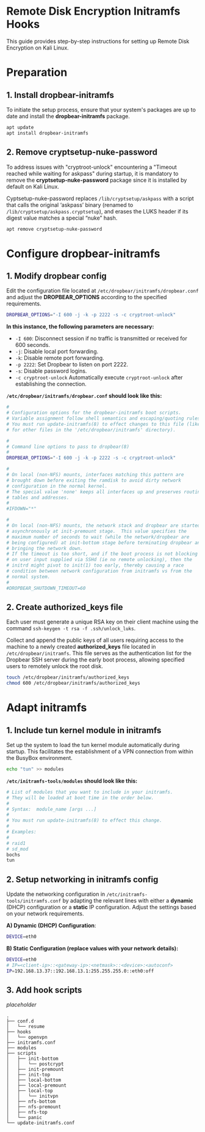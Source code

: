 # Remote Disk Encryption Initramfs Hooks
This guide provides step-by-step instructions for setting up Remote Disk Encryption on  Kali Linux.

# Preparation
## 1. Install dropbear-initramfs
To initiate the setup process, ensure that your system's packages are up to date and install the **dropbear-initramfs** package.

```bash
apt update
apt install dropbear-initramfs
```

## 2. Remove cryptsetup-nuke-password
To address issues with "cryptroot-unlock" encountering a "Timeout reached while waiting for askpass" during startup, it is mandatory to remove the **cryptsetup-nuke-password** package since it is installed by default on Kali Linux.

Cyptsetup-nuke-password replaces `/lib/cryptsetup/askpass` with a script that calls the original ‘askpass’ binary (renamed to `/lib/cryptsetup/askpass.cryptsetup`),
and erases the LUKS header if its digest value matches a special “nuke” hash.

```bash
apt remove cryptsetup-nuke-password
```

# Configure dropbear-initramfs
## 1. Modify dropbear config
Edit the configuration file located at `/etc/dropbear/initramfs/dropbear.conf` and adjust the **DROPBEAR_OPTIONS** according to the specified requirements.

```bash
DROPBEAR_OPTIONS="-I 600 -j -k -p 2222 -s -c cryptroot-unlock"
```

**In this instance, the following parameters are necessary:**
- `-I 600`: Disconnect session if no traffic is transmitted or received for 600 seconds.
- `-j`: Disable local port forwarding.
- `-k`: Disable remote port forwarding.
- `-p 2222`: Set Dropbear to listen on port 2222.
- `-s`: Disable password logins.
- `-c cryptroot-unlock` Automatically execute `cryptroot-unlock` after establishing the connection.

**`/etc/dropbear/initramfs/dropbear.conf` should look like this:**
```bash
#
# Configuration options for the dropbear-initramfs boot scripts.
# Variable assignment follow shell semantics and escaping/quoting rules.
# You must run update-initramfs(8) to effect changes to this file (like
# for other files in the '/etc/dropbear/initramfs' directory).

#
# Command line options to pass to dropbear(8)
#
DROPBEAR_OPTIONS="-I 600 -j -k -p 2222 -s -c cryptroot-unlock"

#
# On local (non-NFS) mounts, interfaces matching this pattern are
# brought down before exiting the ramdisk to avoid dirty network
# configuration in the normal kernel.
# The special value 'none' keeps all interfaces up and preserves routing
# tables and addresses.
#
#IFDOWN="*"

#
# On local (non-NFS) mounts, the network stack and dropbear are started
# asynchronously at init-premount stage.  This value specifies the
# maximum number of seconds to wait (while the network/dropbear are
# being configured) at init-bottom stage before terminating dropbear and
# bringing the network down.
# If the timeout is too short, and if the boot process is not blocking
# on user input supplied via SSHd (ie no remote unlocking), then the
# initrd might pivot to init(1) too early, thereby causing a race
# condition between network configuration from initramfs vs from the
# normal system.
#
#DROPBEAR_SHUTDOWN_TIMEOUT=60
```

## 2. Create authorized_keys file
Each user must generate a unique RSA key on their client machine using the command `ssh-keygen -t rsa -f .ssh/unlock_luks`. 

Collect and append the public keys of all users requiring access to the machine to a newly created **authorized_keys** file located in `/etc/dropbear/initramfs`. This file serves as the authentication list for the Dropbear SSH server during the early boot process, allowing specified users to remotely unlock the root disk.

```bash
touch /etc/dropbear/initramfs/authorized_keys
chmod 600 /etc/dropbear/initramfs/authorized_keys
```

# Adapt initramfs
## 1. Include tun kernel module in initramfs
Set up the system to load the tun kernel module automatically during startup. This facilitates the establishment of a VPN connection from within the BusyBox environment.

```bash
echo "tun" >> modules
```

 **`/etc/initramfs-tools/modules` should look like this:**
```bash
# List of modules that you want to include in your initramfs.
# They will be loaded at boot time in the order below.
#
# Syntax:  module_name [args ...]
#
# You must run update-initramfs(8) to effect this change.
#
# Examples:
#
# raid1
# sd_mod
bochs
tun
```

## 2. Setup networking in initramfs config
Update the networking configuration in `/etc/initramfs-tools/initramfs.conf` by adapting the relevant lines with either a **dynamic** (DHCP) configuration or a **static** IP configuration. Adjust the settings based on your network requirements.

**A) Dynamic (DHCP) Configuration**:
```bash
DEVICE=eth0  
```

**B) Static Configuration (replace values with your network details):**
```bash
DEVICE=eth0
# IP=<client-ip>::<gateway-ip>:<netmask>::<device>:<autoconf>
IP=192.168.13.37::192.168.13.1:255.255.255.0::eth0:off
```

## 3. Add hook scripts
*placeholder*

```
.
├── conf.d
│   └── resume
├── hooks
│   └── openvpn
├── initramfs.conf
├── modules
├── scripts
│   ├── init-bottom
│   │   └── postcrypt
│   ├── init-premount
│   ├── init-top
│   ├── local-bottom
│   ├── local-premount
│   ├── local-top
│   │   └── initvpn
│   ├── nfs-bottom
│   ├── nfs-premount
│   ├── nfs-top
│   └── panic
└── update-initramfs.conf
```
